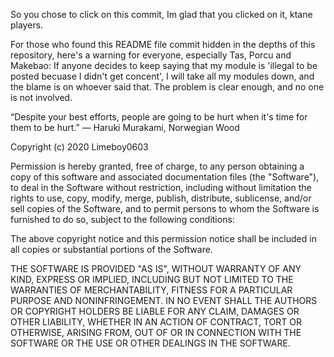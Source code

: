 So you chose to click on this commit, Im glad that you clicked on it, ktane players.

For those who found this README file commit hidden in the depths of this repository, here's a warning for everyone, especially Tas, Porcu and Makebao: If anyone decides to keep saying that my module is 'illegal to be posted becuase I didn't get concent', I will take all my modules down, and the blame is on whoever said that. The problem is clear enough, and no one is not involved.

“Despite your best efforts, people are going to be hurt when it's time for them to be hurt.”
― Haruki Murakami, Norwegian Wood

Copyright (c) 2020 Limeboy0603

Permission is hereby granted, free of charge, to any person obtaining a copy
of this software and associated documentation files (the "Software"), to deal
in the Software without restriction, including without limitation the rights
to use, copy, modify, merge, publish, distribute, sublicense, and/or sell
copies of the Software, and to permit persons to whom the Software is
furnished to do so, subject to the following conditions:

The above copyright notice and this permission notice shall be included in all
copies or substantial portions of the Software.

THE SOFTWARE IS PROVIDED "AS IS", WITHOUT WARRANTY OF ANY KIND, EXPRESS OR
IMPLIED, INCLUDING BUT NOT LIMITED TO THE WARRANTIES OF MERCHANTABILITY,
FITNESS FOR A PARTICULAR PURPOSE AND NONINFRINGEMENT. IN NO EVENT SHALL THE
AUTHORS OR COPYRIGHT HOLDERS BE LIABLE FOR ANY CLAIM, DAMAGES OR OTHER
LIABILITY, WHETHER IN AN ACTION OF CONTRACT, TORT OR OTHERWISE, ARISING FROM,
OUT OF OR IN CONNECTION WITH THE SOFTWARE OR THE USE OR OTHER DEALINGS IN THE
SOFTWARE.
